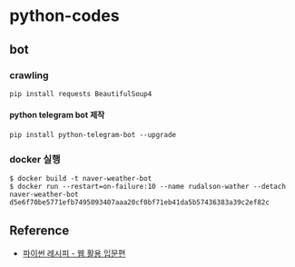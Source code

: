 # python-codes

## bot

### crawling
```shell script
pip install requests BeautifulSoup4
```

#### python telegram bot 제작
```shell script
pip install python-telegram-bot --upgrade
```

### docker 실행
```shell script
$ docker build -t naver-weather-bot
$ docker run --restart=on-failure:10 --name rudalson-wather --detach naver-weather-bot d5e6f70be5771efb7495093407aaa20cf0bf71eb41da5b57436383a39c2ef82c
```



## Reference
* [파이썬 레시피 - 웹 활용 입문편](https://wikidocs.net/book/2965)
